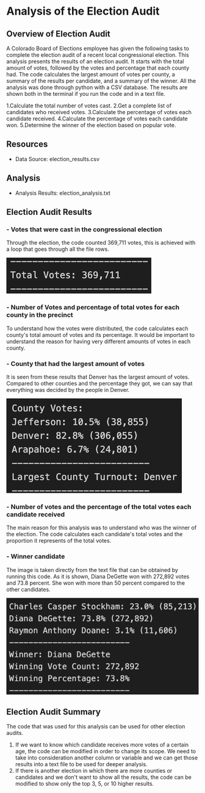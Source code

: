 # Analysis of the Election Audit

## Overview of Election Audit
A Colorado Board of Elections employee has given the following tasks to complete the election audit of a recent local congressional election.
This analysis presents the results of an election audit. It starts with the total amount of votes, followed by the votes and percentage that each county had. The code calculates the largest amount of votes per county, a summary of the results per candidate, and a summary of the winner. All the analysis was done through python with a CSV database. The results are shown both in the terminal if you run the code and in a text file.

1.Calculate the total number of votes cast.
2.Get a complete list of candidates who received votes.
3.Calculate the percentage of votes each candidate received.
4.Calculate the percentage of votes each candidate won.
5.Determine the winner of the election based on popular vote.

## Resources
- Data Source: election_results.csv

## Analysis
- Analysis Results: election_analysis.txt

## Election Audit Results

### - Votes that were cast in the congressional election

Through the election, the code counted 369,711 votes, this is achieved with a loop that goes through all the file rows. 

![County](https://github.com/DylanMontemayor/Election_Analysis/blob/main/Resources/Images/Total.png)

### - Number of Votes and percentage of total votes for each county in the precinct

To understand how the votes were distributed, the code calculates each county's total amount of votes and its percentage. It would be important to understand the reason for having very different amounts of votes in each county. 

### - County that had the largest amount of votes

It is seen from these results that Denver has the largest amount of votes. Compared to other counties and the percentage they got, we can say that everything was decided by the people in Denver. 

![County](https://github.com/DylanMontemayor/Election_Analysis/blob/main/Resources/Images/County.png)

### - Number of votes and the percentage of the total votes each candidate received

The main reason for this analysis was to understand who was the winner of the election. The code calculates each candidate's total votes and the proportion it represents of the total votes.

### - Winner candidate

The image is taken directly from the text file that can be obtained by running this code. As it is shown, Diana DeGette won with 272,892 votes and 73.8 percent. She won with more than 50 percent compared to the other candidates. 

![Winner](https://github.com/DylanMontemayor/Election_Analysis/blob/main/Resources/Images/Winner.png)

## Election Audit Summary

The code that was used for this analysis can be used for other election audits.

1. If we want to know which candidate receives more votes of a certain age, the code can be modified in order to change its scope. We need to take into consideration another column or variable and we can get those results into a text file to be used for deeper analysis. 
2. If there is another election in which there are more counties or candidates and we don't want to show all the results, the code can be modified to show only the top 3, 5, or 10 higher results. 


